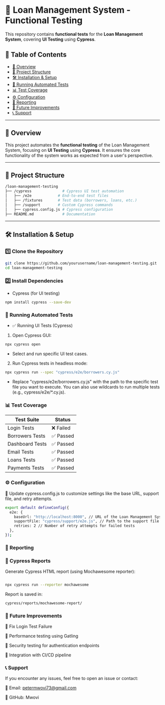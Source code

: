 # 📌 Loan Management System - Functional Testing

This repository contains **functional tests** for the **Loan Management System**, covering **UI Testing** using **Cypress**.  

## 📖 Table of Contents
- [🚀 Overview](#-overview)  
- [📂 Project Structure](#-project-structure)  
- [🛠️ Installation & Setup](#-installation--setup)  
- [🧪 Running Automated Tests](#-running-automated-tests)  
- [📊 Test Coverage](#-test-coverage)  
- [⚙️ Configuration](#-configuration)  
- [📝 Reporting](#-reporting)  
- [🎯 Future Improvements](#-future-improvements)  
- [📞 Support](#-support)  

---

## 🚀 Overview
This project automates the **functional testing** of the Loan Management System, focusing on **UI Testing** using **Cypress**.  It ensures the core functionality of the system works as expected from a user's perspective.


---

## 📂 Project Structure

```sh
/loan-management-testing
├── /cypress              # Cypress UI test automation
│   ├── /e2e            # End-to-end test files
│   ├── /fixtures       # Test data (borrowers, loans, etc.)
│   ├── /support        # Custom Cypress commands
│   ├── cypress.config.js # Cypress configuration
├── README.md             # Documentation
```

---

## 🛠️ Installation & Setup

### 1️⃣ Clone the Repository
```sh
git clone https://github.com/yourusername/loan-management-testing.git
cd loan-management-testing
```

### 2️⃣ Install Dependencies
- Cypress (for UI testing)
```sh
npm install cypress --save-dev
```

### 🧪 Running Automated Tests
- ✅ Running UI Tests (Cypress)

1. Open Cypress GUI:

```sh
npx cypress open
```
- Select and run specific UI test cases.


2. Run Cypress tests in headless mode:

```sh
npx cypress run --spec "cypress/e2e/borrowers.cy.js"
```
- Replace "cypress/e2e/borrowers.cy.js" with the path to the specific test file you want to execute. You can also use wildcards to run multiple tests (e.g., cypress/e2e/*.cy.js).

### 📊 Test Coverage

| Test Suite      | Status |
|-----------------|--------|
| Login Tests     | ❌ Failed |
| Borrowers Tests | ✅ Passed |
| Dashboard Tests | ✅ Passed |
| Email Tests     | ✅ Passed |
| Loans Tests     | ✅ Passed |
| Payments Tests  | ✅ Passed |


### ⚙️ Configuration
🔹 Update cypress.config.js to customize settings like the base URL, support file, and retry attempts.

```sh
export default defineConfig({
  e2e: {
    baseUrl: "http://localhost:8000", // URL of the Loan Management System
    supportFile: "cypress/support/e2e.js", // Path to the support file
    retries: 2 // Number of retry attempts for failed tests
  },
});
```

### 📝 Reporting
### 📌 Cypress Reports

Generate Cypress HTML report (using Mochawesome reporter):

```sh

npx cypress run --reporter mochawesome
```

Report is saved in:

```sh
cypress/reports/mochawesome-report/
```

### 🎯 Future Improvements
🔹 Fix Login Test Failure

🔹 Performance testing using Gatling

🔹 Security testing for authentication endpoints

🔹 Integration with CI/CD pipeline

### 📞 Support
If you encounter any issues, feel free to open an issue or contact:

📧 Email: petermwovi73@gmail.com

🔗 GitHub: Mwovi